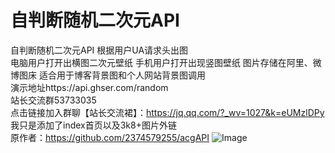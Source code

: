 # 自判断随机二次元API  
自判断随机二次元API 根据用户UA请求头出图  
电脑用户打开出横图二次元壁纸 手机用户打开出现竖图壁纸 图片存储在阿里、微博图床 适合用于博客背景图和个人网站背景图调用  
演示地址https://api.ghser.com/random  
站长交流群53733035  
点击链接加入群聊【站长交流裙】：https://jq.qq.com/?_wv=1027&k=eUMzlDPy  
我只是添加了index首页以及3k8+图片外链  
原作者：https://github.com/2374579255/acgAPI
![Image](https://cdn.ghser.com/2020/07/14/3654e8df7acb7.png)
